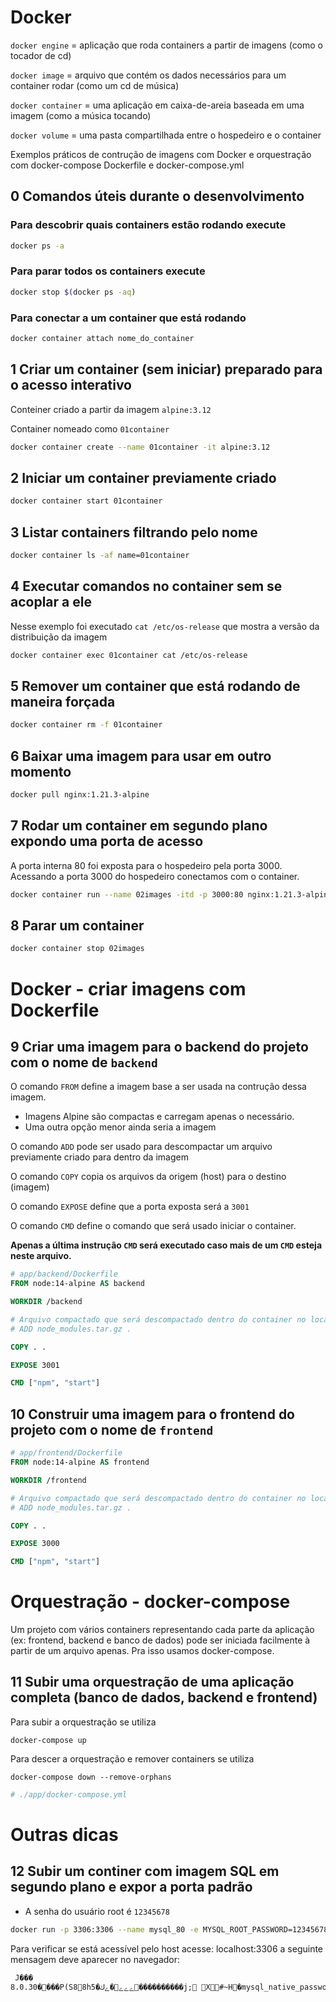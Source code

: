 # Docker

`docker engine` = aplicação que roda containers a partir de imagens (como o tocador de cd)

`docker image` = arquivo que contém os dados necessários para um container rodar (como um cd de música)

`docker container` = uma aplicação em caixa-de-areia baseada em uma imagem (como a música tocando)

`docker volume` = uma pasta compartilhada entre o hospedeiro e o container

Exemplos práticos de contrução de imagens com Docker e orquestração com docker-compose Dockerfile e docker-compose.yml

## 0 Comandos úteis durante o desenvolvimento

### Para descobrir quais containers estão rodando execute

```sh
docker ps -a
```

### Para parar todos os containers execute

```sh
docker stop $(docker ps -aq)
```

### Para conectar a um container que está rodando

```sh
docker container attach nome_do_container
```

## 1 Criar um container (sem iniciar) preparado para o acesso interativo

Conteiner criado a partir da imagem `alpine:3.12`

Container nomeado como `01container`

```sh
docker container create --name 01container -it alpine:3.12
```

## 2 Iniciar um container previamente criado

```sh
docker container start 01container
```

## 3 Listar containers filtrando pelo nome

```sh
docker container ls -af name=01container
```

## 4 Executar comandos no container sem se acoplar a ele

Nesse exemplo foi executado `cat /etc/os-release` que mostra a versão da distribuição da imagem

```sh
docker container exec 01container cat /etc/os-release
```

## 5 Remover um container que está rodando de maneira forçada

```sh
docker container rm -f 01container
```

## 6 Baixar uma imagem para usar em outro momento

```sh
docker pull nginx:1.21.3-alpine
```

## 7 Rodar um container em segundo plano expondo uma porta de acesso

A porta interna 80 foi exposta para o hospedeiro pela porta 3000. Acessando a porta 3000 do hospedeiro
conectamos com o container.

```sh
docker container run --name 02images -itd -p 3000:80 nginx:1.21.3-alpine
```

## 8 Parar um container

```sh
docker container stop 02images
```

# Docker - criar imagens com Dockerfile

## 9 Criar uma imagem para o backend do projeto com o nome de `backend`

O comando `FROM` define a imagem base a ser usada na contrução dessa imagem.

  - Imagens Alpine são compactas e carregam apenas o necessário.
  - Uma outra opção menor ainda seria a imagem

O comando `ADD` pode ser usado para descompactar um arquivo previamente criado para dentro da imagem

O comando `COPY` copia os arquivos da origem (host) para o destino (imagem)

O comando `EXPOSE` define que a porta exposta será a `3001`

O comando `CMD` define o comando que será usado iniciar o container.
  
  **Apenas a última instrução `CMD` será executado caso mais de um `CMD` esteja neste arquivo.**

```dockerfile
# app/backend/Dockerfile
FROM node:14-alpine AS backend

WORKDIR /backend

# Arquivo compactado que será descompactado dentro do container no local especificado ('.')
# ADD node_modules.tar.gz .

COPY . .

EXPOSE 3001

CMD ["npm", "start"]
```

## 10 Construir uma imagem para o frontend do projeto com o nome de `frontend`

```dockerfile
# app/frontend/Dockerfile
FROM node:14-alpine AS frontend

WORKDIR /frontend

# Arquivo compactado que será descompactado dentro do container no local especificado ('.')
# ADD node_modules.tar.gz .

COPY . .

EXPOSE 3000

CMD ["npm", "start"]
```

# Orquestração - docker-compose

Um projeto com vários containers representando cada parte da aplicação (ex: frontend, backend e banco de dados) pode ser iniciada facilmente à partir de um arquivo apenas. Pra isso usamos docker-compose.

## 11 Subir uma orquestração de uma aplicação completa (banco de dados, backend e frontend)

Para subir a orquestração se utiliza 

`docker-compose up`

Para descer a orquestração e remover containers se utiliza

`docker-compose down --remove-orphans`


```yml
# ./app/docker-compose.yml
```

# Outras dicas

## 12 Subir um continer com imagem SQL em segundo plano e expor a porta padrão


- A senha do usuário root é `12345678`

```sh
docker run -p 3306:3306 --name mysql_80 -e MYSQL_ROOT_PASSWORD=12345678 -d mysql:8 mysqld --default-authentication-plugin=mysql_native_password
```

Para verificar se está acessível pelo host acesse: localhost:3306 a seguinte mensagem deve aparecer no navegador:

```html
 J���
8.0.30����P(S88h5�ےےے�ےك����������j; X#~H�mysql_native_password�!��ے„#08S01Got packets out of order
```